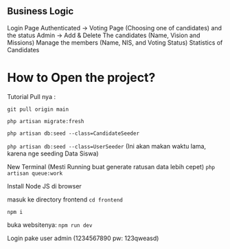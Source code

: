 ## Business Logic

Login Page
Authenticated ->
Voting Page (Choosing one of candidates) and the status
Admin ->
Add & Delete The candidates (Name, Vision and Missions)
Manage the members (Name, NIS, and Voting Status)
Statistics of Candidates

# How to Open the project?

Tutorial Pull nya :

`git pull origin main`

`php artisan migrate:fresh`

`php artisan db:seed --class=CandidateSeeder`

`php artisan db:seed --class=UserSeeder` (Ini akan makan waktu lama, karena nge seeding Data Siswa)

New Terminal (Mesti Running buat generate ratusan data lebih cepet)
`php artisan queue:work`

Install Node JS di browser

masuk ke directory frontend
`cd frontend`

`npm i`

buka websitenya:
`npm run dev`

Login pake user admin (1234567890 pw: 123qweasd)
